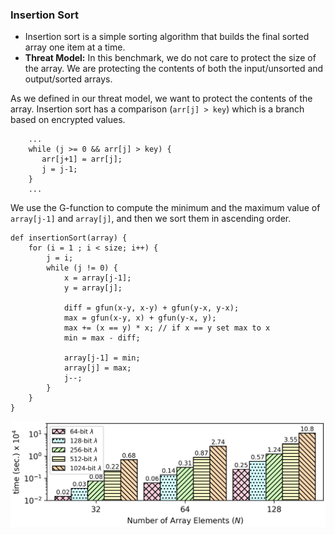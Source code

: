 ### Insertion Sort
* Insertion sort is a simple sorting algorithm that builds the final sorted array one item at a time. 
* __Threat Model:__ In this benchmark, we do not care to protect the size of the array. We are protecting the contents of both the input/unsorted and output/sorted arrays.

As we defined in our threat model, we want to protect the contents of the array. Insertion sort has a comparison (```arr[j] > key```) which is a branch based on encrypted values.
```
    ...
    while (j >= 0 && arr[j] > key) {
       arr[j+1] = arr[j];
       j = j-1;
    }
    ...
```

We use the G-function to compute the minimum and the maximum value of ```array[j-1]``` and ```array[j]```, and then we sort them in ascending order.
```
def insertionSort(array) {
    for (i = 1 ; i < size; i++) {
        j = i;
        while (j != 0) {
            x = array[j-1];
            y = array[j];

            diff = gfun(x-y, x-y) + gfun(y-x, y-x);
            max = gfun(x-y, x) + gfun(y-x, y);
            max += (x == y) * x; // if x == y set max to x
            min = max - diff;

            array[j-1] = min;
            array[j] = max;
            j--;
        }
    }
}
```

![alt text](./../graphs/isort.png)
